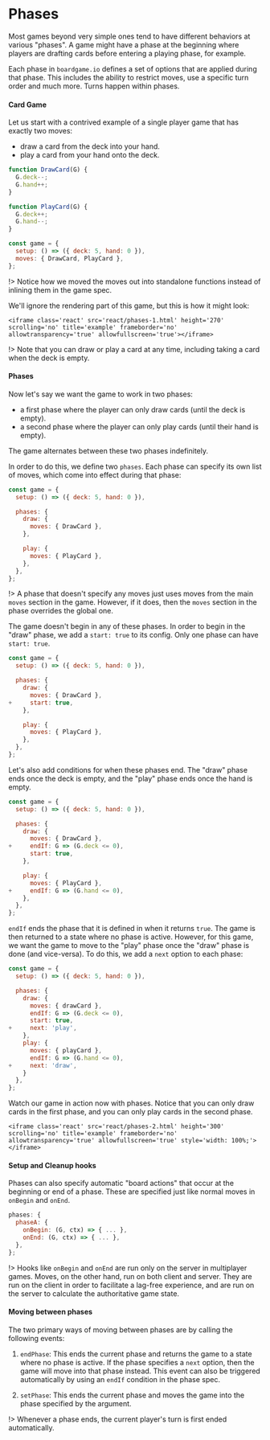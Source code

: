 # Phases

Most games beyond very simple ones tend to have different
behaviors at various "phases". A game might have a phase
at the beginning where players are drafting cards before
entering a playing phase, for example.

Each phase in `boardgame.io` defines a set of options
that are applied during that phase. This includes the
ability to restrict moves, use a specific turn order and much more.
Turns happen within phases.

#### Card Game

Let us start with a contrived example of a single player
game that has exactly two moves:

- draw a card from the deck into your hand.
- play a card from your hand onto the deck.

```js
function DrawCard(G) {
  G.deck--;
  G.hand++;
}

function PlayCard(G) {
  G.deck++;
  G.hand--;
}

const game = {
  setup: () => ({ deck: 5, hand: 0 }),
  moves: { DrawCard, PlayCard },
};
```

!> Notice how we moved the moves out into standalone functions
instead of inlining them in the game spec.

We'll ignore the rendering part of this game, but this is how it might look:

```react
<iframe class='react' src='react/phases-1.html' height='270' scrolling='no' title='example' frameborder='no' allowtransparency='true' allowfullscreen='true'></iframe>
```

!> Note that you can draw or play a card at any time, including taking a card when the deck is empty.

#### Phases

Now let's say we want the game to work in two phases:

- a first phase where the player can only draw cards (until the deck is empty).
- a second phase where the player can only play cards (until their hand is empty).

The game alternates between these two phases indefinitely.

In order to do this, we define two `phases`. Each phase can specify its own
list of moves, which come into effect during that phase:

```js
const game = {
  setup: () => ({ deck: 5, hand: 0 }),

  phases: {
    draw: {
      moves: { DrawCard },
    },

    play: {
      moves: { PlayCard },
    },
  },
};
```

!> A phase that doesn't specify any moves just uses moves from
the main `moves` section in the game. However, if it does,
then the `moves` section in the phase overrides the global
one.

The game doesn't begin in any of these phases. In order to begin
in the "draw" phase, we add a `start: true` to its config. Only
one phase can have `start: true`.

```js
const game = {
  setup: () => ({ deck: 5, hand: 0 }),

  phases: {
    draw: {
      moves: { DrawCard },
+     start: true,
    },

    play: {
      moves: { PlayCard },
    },
  },
};
```

Let's also add conditions for when these phases end. The "draw"
phase ends once the deck is empty, and the "play" phase ends once
the hand is empty.

```js
const game = {
  setup: () => ({ deck: 5, hand: 0 }),

  phases: {
    draw: {
      moves: { DrawCard },
+     endIf: G => (G.deck <= 0),
      start: true,
    },

    play: {
      moves: { PlayCard },
+     endIf: G => (G.hand <= 0),
    },
  },
};
```

`endIf` ends the phase that it is defined in when it returns
`true`. The game is then returned to a state where no phase is
active. However, for this game, we want the game to move to
the "play" phase once the "draw" phase is done (and vice-versa).
To do this, we add a `next` option to each phase:

```js
const game = {
  setup: () => ({ deck: 5, hand: 0 }),

  phases: {
    draw: {
      moves: { drawCard },
      endIf: G => (G.deck <= 0),
      start: true,
+     next: 'play',
    },
    play: {
      moves: { playCard },
      endIf: G => (G.hand <= 0),
+     next: 'draw',
    }
  },
};
```

Watch our game in action now with phases. Notice that you can only draw cards in the first
phase, and you can only play cards in the second phase.

```react
<iframe class='react' src='react/phases-2.html' height='300' scrolling='no' title='example' frameborder='no' allowtransparency='true' allowfullscreen='true' style='width: 100%;'></iframe>
```

#### Setup and Cleanup hooks

Phases can also specify automatic "board actions" that occur at the beginning or
end of a phase. These are specified just like normal moves in `onBegin` and `onEnd`.

```js
phases: {
  phaseA: {
    onBegin: (G, ctx) => { ... },
    onEnd: (G, ctx) => { ... },
  },
};
```

!> Hooks like `onBegin` and `onEnd` are run only on the server in
multiplayer games. Moves, on the other hand, run on both client
and server. They are run on the client in order to facilitate
a lag-free experience, and are run on the server to calculate the
authoritative game state.

#### Moving between phases

The two primary ways of moving between phases are by calling the
following events:

1. `endPhase`: This ends the current phase and returns the game
   to a state where no phase is active. If the phase specifies a
   `next` option, then the game will move into that phase instead.
   This event can also be triggered automatically by using an `endIf`
   condition in the phase spec.

2. `setPhase`: This ends the current phase and moves the game into
   the phase specified by the argument.

!> Whenever a phase ends, the current player's turn is first ended automatically.
